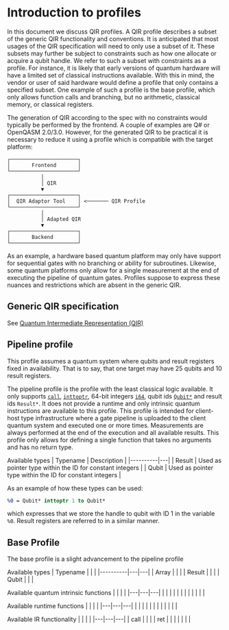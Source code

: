 # Introduction to profiles

In this document we discuss QIR profiles. A QIR profile describes a subset of
the generic QIR functionality and conventions. It is anticipated that most
usages of the QIR specification will need to only use a subset of it. These
subsets may further be subject to constraints such as how one allocate or
acquire a qubit handle. We refer to such a subset with constraints as a profile.
For instance, it is likely that early versions of quantum hardware will have a
limited set of classical instructions available. With this in mind, the vendor
or user of said hardware would define a profile that only contains a specified
subset. One example of such a profile is the base profile, which only allows
function calls and branching, but no arithmetic, classical memory, or classical
registers.

The generation of QIR according to the spec with no constraints would typically
be performed by the frontend. A couple of examples are Q# or OpenQASM 2.0/3.0.
However, for the generated QIR to be practical it is necessary to reduce it
using a profile which is compatible with the target platform:

```text
┌──────────────────────┐
│       Frontend       │
└──────────────────────┘
           │
           │ QIR
           ▼
┌──────────────────────┐
│  QIR Adaptor Tool    │ <─────── QIR Profile
└──────────────────────┘
           │
           │ Adapted QIR
           ▼
┌──────────────────────┐
│       Backend        │
└──────────────────────┘
```

As an example, a hardware based quantum platform may only have support for
sequential gates with no branching or ability for subroutines. Likewise, some
quantum platforms only allow for a single measurement at the end of executing
the pipeline of quantum gates. Profiles suppose to express these nuances and
restrictions which are absent in the generic QIR.

## Generic QIR specification

See
[Quantum Intermediate Representation (QIR)](https://github.com/microsoft/qsharp-language/tree/main/Specifications/QIR)

## Pipeline profile

This profile assumes a quantum system where qubits and result registers fixed in
availability. That is to say, that one target may have 25 qubits and 10 result
registers.

The pipeline profile is the profile with the least classical logic available. It
only supports [`call`](https://llvm.org/docs/LangRef.html#call-instruction),
[`inttoptr`](https://llvm.org/docs/LangRef.html#inttoptr-to-instruction), 64-bit
integers [`i64`](https://llvm.org/docs/LangRef.html#integer-type), qubit ids
[`Qubit*`](https://github.com/microsoft/qsharp-language/blob/main/Specifications/QIR/Data-Types.md#opaque-types)
and result ids `Result*`. It does not provide a runtime and only intrinsic
quantum instructions are available to this profile. This profile is intended for
client-host type infrastructure where a gate pipeline is uploaded to the client
quantum system and executed one or more times. Measurements are always performed
at the end of the execution and all available results. This profile only allows
for defining a single function that takes no arguments and has no return type.

Available types | Typename | Description | |----------|---| | Result | Used as
pointer type within the ID for constant integers | | Qubit | Used as pointer
type within the ID for constant integers |

As an example of how these types can be used:

```llvm
%0 = Qubit* inttoptr 1 to Qubit*
```

which expresses that we store the handle to qubit with ID 1 in the variable
`%0`. Result registers are referred to in a similar manner.

## Base Profile

The base profile is a slight advancement to the pipeline profile

Available types | Typename | | | |----------|---|---| | Array | | | | Result | |
| | Qubit | | |

Available quantum intrinsic functions | | | | |---|---|---| | | | | | | | | | |
| |

Available runtime functions | | | | |---|---|---| | | | | | | | | | | | |

Available IR functionality | | | | |---|---|---| | call | | | | ret | | | | | |
|
